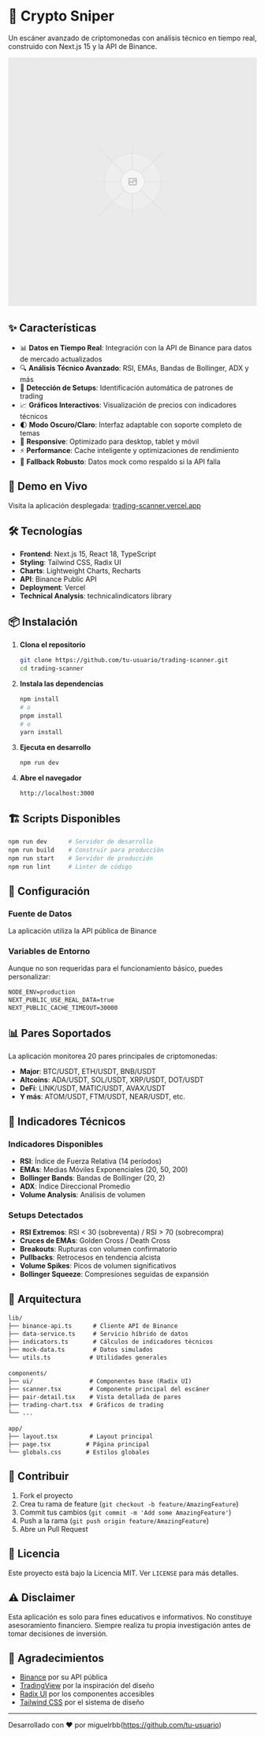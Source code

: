 # 🎯 Crypto Sniper

Un escáner avanzado de criptomonedas con análisis técnico en tiempo real, construido con Next.js 15 y la API de Binance.

![Crypto Sniper](public/placeholder.svg)

## ✨ Características

- 📊 **Datos en Tiempo Real**: Integración con la API de Binance para datos de mercado actualizados
- 🔍 **Análisis Técnico Avanzado**: RSI, EMAs, Bandas de Bollinger, ADX y más
- 🎯 **Detección de Setups**: Identificación automática de patrones de trading
- 📈 **Gráficos Interactivos**: Visualización de precios con indicadores técnicos
- 🌓 **Modo Oscuro/Claro**: Interfaz adaptable con soporte completo de temas
- 📱 **Responsive**: Optimizado para desktop, tablet y móvil
- ⚡ **Performance**: Cache inteligente y optimizaciones de rendimiento
- 🔄 **Fallback Robusto**: Datos mock como respaldo si la API falla

## 🚀 Demo en Vivo

Visita la aplicación desplegada: [trading-scanner.vercel.app](https://trading-scanner.vercel.app)

## 🛠️ Tecnologías

- **Frontend**: Next.js 15, React 18, TypeScript
- **Styling**: Tailwind CSS, Radix UI
- **Charts**: Lightweight Charts, Recharts
- **API**: Binance Public API
- **Deployment**: Vercel
- **Technical Analysis**: technicalindicators library

## 📦 Instalación

1. **Clona el repositorio**

   ```bash
   git clone https://github.com/tu-usuario/trading-scanner.git
   cd trading-scanner
   ```

2. **Instala las dependencias**

   ```bash
   npm install
   # o
   pnpm install
   # o
   yarn install
   ```

3. **Ejecuta en desarrollo**

   ```bash
   npm run dev
   ```

4. **Abre el navegador**
   ```
   http://localhost:3000
   ```

## 🏗️ Scripts Disponibles

```bash
npm run dev      # Servidor de desarrollo
npm run build    # Construir para producción
npm run start    # Servidor de producción
npm run lint     # Linter de código
```

## 🔧 Configuración

### Fuente de Datos

La aplicación utiliza la API pública de Binance

### Variables de Entorno

Aunque no son requeridas para el funcionamiento básico, puedes personalizar:

```env
NODE_ENV=production
NEXT_PUBLIC_USE_REAL_DATA=true
NEXT_PUBLIC_CACHE_TIMEOUT=30000
```

## 📊 Pares Soportados

La aplicación monitorea 20 pares principales de criptomonedas:

- **Major**: BTC/USDT, ETH/USDT, BNB/USDT
- **Altcoins**: ADA/USDT, SOL/USDT, XRP/USDT, DOT/USDT
- **DeFi**: LINK/USDT, MATIC/USDT, AVAX/USDT
- **Y más**: ATOM/USDT, FTM/USDT, NEAR/USDT, etc.

## 🎯 Indicadores Técnicos

### Indicadores Disponibles

- **RSI**: Índice de Fuerza Relativa (14 períodos)
- **EMAs**: Medias Móviles Exponenciales (20, 50, 200)
- **Bollinger Bands**: Bandas de Bollinger (20, 2)
- **ADX**: Índice Direccional Promedio
- **Volume Analysis**: Análisis de volumen

### Setups Detectados

- **RSI Extremos**: RSI < 30 (sobreventa) / RSI > 70 (sobrecompra)
- **Cruces de EMAs**: Golden Cross / Death Cross
- **Breakouts**: Rupturas con volumen confirmatorio
- **Pullbacks**: Retrocesos en tendencia alcista
- **Volume Spikes**: Picos de volumen significativos
- **Bollinger Squeeze**: Compresiones seguidas de expansión

## 🔄 Arquitectura

```
lib/
├── binance-api.ts      # Cliente API de Binance
├── data-service.ts     # Servicio híbrido de datos
├── indicators.ts       # Cálculos de indicadores técnicos
├── mock-data.ts        # Datos simulados
└── utils.ts           # Utilidades generales

components/
├── ui/                # Componentes base (Radix UI)
├── scanner.tsx        # Componente principal del escáner
├── pair-detail.tsx    # Vista detallada de pares
├── trading-chart.tsx  # Gráficos de trading
└── ...

app/
├── layout.tsx         # Layout principal
├── page.tsx          # Página principal
└── globals.css       # Estilos globales
```

## 🤝 Contribuir

1. Fork el proyecto
2. Crea tu rama de feature (`git checkout -b feature/AmazingFeature`)
3. Commit tus cambios (`git commit -m 'Add some AmazingFeature'`)
4. Push a la rama (`git push origin feature/AmazingFeature`)
5. Abre un Pull Request

## 📝 Licencia

Este proyecto está bajo la Licencia MIT. Ver `LICENSE` para más detalles.

## ⚠️ Disclaimer

Esta aplicación es solo para fines educativos e informativos. No constituye asesoramiento financiero. Siempre realiza tu propia investigación antes de tomar decisiones de inversión.

## 🙏 Agradecimientos

- [Binance](https://binance.com) por su API pública
- [TradingView](https://tradingview.com) por la inspiración del diseño
- [Radix UI](https://radix-ui.com) por los componentes accesibles
- [Tailwind CSS](https://tailwindcss.com) por el sistema de diseño

---

Desarrollado con ❤️ por miguelrbb(https://github.com/tu-usuario)

